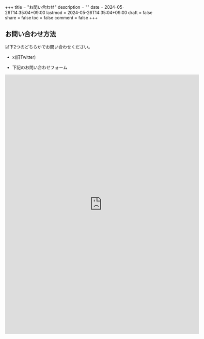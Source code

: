 +++
title = "お問い合わせ"
description = ""
date = 2024-05-26T14:35:04+09:00
lastmod = 2024-05-26T14:35:04+09:00
draft = false
share = false
toc = false
comment = false
+++

## お問い合わせ方法

以下2つのどちらかでお問い合わせください。

- x(旧Twitter)

- 下記のお問い合わせフォーム

<iframe src="https://docs.google.com/forms/d/e/1FAIpQLSfsTnFpTZG-vrsU68V2-CT87CxPAxF5bsNQ05l_uRwv4MQIBQ/viewform?embedded=true" width="640" height="856" frameborder="0" marginheight="0" marginwidth="0">読み込んでいます…</iframe>